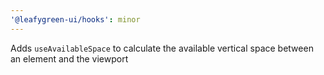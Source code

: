 ```yaml
---
'@leafygreen-ui/hooks': minor
---
```


Adds `useAvailableSpace` to calculate the available vertical space between an element and the viewport
